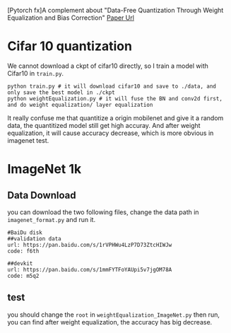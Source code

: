 [Pytorch fx]A complement about "Data-Free Quantization Through Weight Equalization and Bias Correction" [Paper Url](https://ieeexplore.ieee.org/document/9008784/)

# Cifar 10 quantization

We cannot download a ckpt of cifar10 directly, so I train a model with Cifar10 in `train.py`.

```
python train.py # it will download cifar10 and save to ./data, and only save the best model in ./ckpt
python weightEqualization.py # it will fuse the BN and conv2d first, and do weight equalization/ layer equalization
```

It really confuse me that quantitize a origin mobilenet and give it a random data, the quantitized model still get high
accuray. And after weight equalization, it will cause accuracy decrease, which is more obvious in imagenet test.

# ImageNet 1k
## Data Download
you can download the two following files, change the data path in `imagenet_format.py` and run it.
```
#BaiDu disk
##validation data
url: https://pan.baidu.com/s/1rVPHWu4LzP7D73ZtcHIWJw
code: f6th

##devkit
url: https://pan.baidu.com/s/1mmFYTFoYAUpi5v7jgOM78A
code: m5q2
```

## test
you should change the `root` in `weightEqualization_ImageNet.py` then run, you can find after weight equalization, the
accuracy has big decrease.